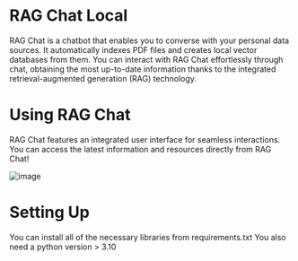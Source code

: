 # RAG Chat Local
RAG Chat is a chatbot that enables you to converse with your personal data sources. 
It automatically indexes PDF files and creates local vector databases from them.
You can interact with RAG Chat effortlessly through chat, obtaining the most up-to-date information thanks to the integrated retrieval-augmented generation (RAG) technology.

# Using RAG Chat
RAG Chat features an integrated user interface for seamless interactions.
You can access the latest information and resources directly from RAG Chat!

![image](https://github.com/user-attachments/assets/a742a603-ff84-4831-86da-fe63af71998e)

# Setting Up
You can install all of the necessary libraries from requirements.txt
You also need a python version > 3.10
